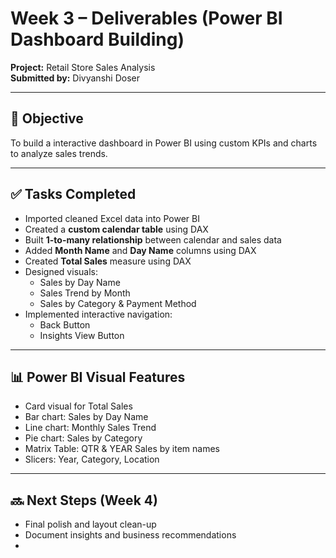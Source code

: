 
# Week 3 – Deliverables (Power BI Dashboard Building)  
**Project:** Retail Store Sales Analysis  
**Submitted by:** Divyanshi Doser 

---

## 🎯 Objective  
To build a interactive dashboard in Power BI using custom KPIs and charts to analyze sales trends.

---

## ✅ Tasks Completed

- Imported cleaned Excel data into Power BI  
- Created a **custom calendar table** using DAX  
- Built **1-to-many relationship** between calendar and sales data  
- Added **Month Name** and **Day Name** columns using DAX  
- Created **Total Sales** measure using DAX  
- Designed visuals:  
  - Sales by Day Name  
  - Sales Trend by Month  
  - Sales by Category & Payment Method  
- Implemented interactive navigation:  
  - Back Button  
  - Insights View Button

---

## 📊 Power BI Visual Features
- Card visual for Total Sales  
- Bar chart: Sales by Day Name  
- Line chart: Monthly Sales Trend  
- Pie chart: Sales by Category  
- Matrix Table: QTR & YEAR Sales  by item names
- Slicers: Year, Category, Location

---

## 🔜 Next Steps (Week 4)
- Final polish and layout clean-up  
- Document insights and business recommendations
- 

